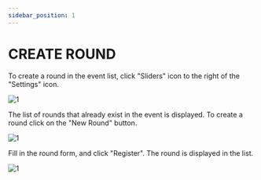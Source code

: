```yaml
---
sidebar_position: 1
---
```


# CREATE ROUND

To create a round in the event list, click "Sliders" icon to the right of the "Settings" icon.

![1](./../assets/updatevent.png)

The list of rounds that already exist in the event is displayed. To create a round click on the "New Round" button.

![1](./../assets/novoround.png)

Fill in the round form, and click "Register". The round is displayed in the list.

![1](./../assets/nomeround.png)
